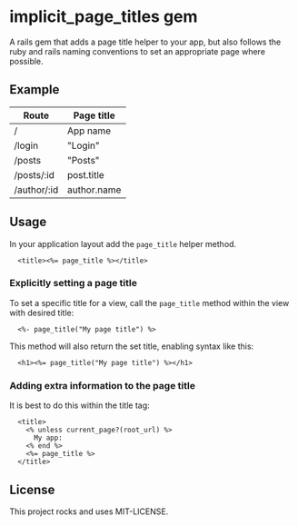 # implicit_page_titles gem

A rails gem that adds a page title helper to your app, but also follows the ruby and rails naming conventions to set an appropriate page where possible.

## Example

| Route          | Page title  |
|----------------|-------------|
| /              | App name    |
| /login         | "Login"     |
| /posts         | "Posts"     |
| /posts/:id     | post.title  |
| /author/:id    | author.name |

## Usage

In your application layout add the `page_title` helper method.

```
  <title><%= page_title %></title>
```

### Explicitly setting a page title

To set a specific title for a view, call the `page_title` method within the view with desired title:

```
  <%- page_title("My page title") %>
```

This method will also return the set title, enabling syntax like this:

```
  <h1><%= page_title("My page title") %></h1>
```

### Adding extra information to the page title

It is best to do this within the title tag:

```
  <title>
    <% unless current_page?(root_url) %>
      My app:
    <% end %>
    <%= page_title %>
  </title>
```




## License

This project rocks and uses MIT-LICENSE.
